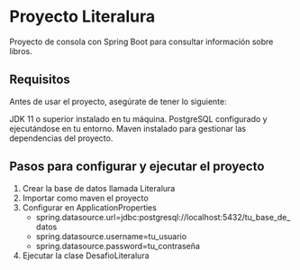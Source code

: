 # Proyecto Literalura
Proyecto de consola con Spring Boot para consultar información sobre libros.

## Requisitos
Antes de usar el proyecto, asegúrate de tener lo siguiente:

JDK 11 o superior instalado en tu máquina.
PostgreSQL configurado y ejecutándose en tu entorno.
Maven instalado para gestionar las dependencias del proyecto.
## Pasos para configurar y ejecutar el proyecto
1. Crear la base de datos llamada Literalura
2. Importar como maven el proyecto
3. Configurar en ApplicationProperties
   * spring.datasource.url=jdbc:postgresql://localhost:5432/tu_base_de_datos
   *   spring.datasource.username=tu_usuario
   *    spring.datasource.password=tu_contraseña
5. Ejecutar la clase DesafioLiteralura
